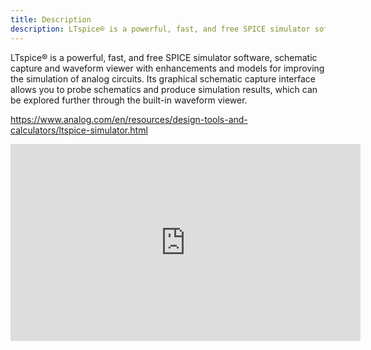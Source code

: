 ```yaml
---
title: Description
description: LTspice® is a powerful, fast, and free SPICE simulator software.
---
```


LTspice® is a powerful, fast, and free SPICE simulator software, schematic capture and waveform viewer with enhancements and models for improving the simulation of analog circuits. Its graphical schematic capture interface allows you to probe schematics and produce simulation results, which can be explored further through the built-in waveform viewer.

https://www.analog.com/en/resources/design-tools-and-calculators/ltspice-simulator.html

<iframe width="560" height="315" src="https://www.youtube.com/embed/22v9jXGq5jA?si=5wpQchvVnheOcAYZ" title="YouTube video player" frameborder="0" allow="accelerometer; autoplay; clipboard-write; encrypted-media; gyroscope; picture-in-picture; web-share" referrerpolicy="strict-origin-when-cross-origin" allowfullscreen></iframe>
